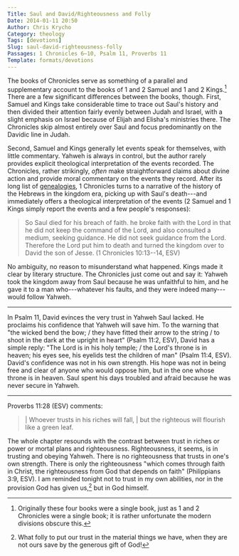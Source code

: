 ```yaml
---
Title: Saul and David/Righteousness and Folly
Date: 2014-01-11 20:50
Author: Chris Krycho
Category: theology
Tags: [devotions]
Slug: saul-david-righteousness-folly
Passages: 1 Chronicles 6–10, Psalm 11, Proverbs 11
Template: formats/devotions
---
```


The books of Chronicles serve as something of a parallel and supplementary
account to the books of 1 and 2 Samuel and 1 and 2 Kings.[^kings] There are a
few significant differences between the books, though. First, Samuel and Kings
take considerable time to trace out Saul's history and then divided their
attention fairly evenly between Judah and Israel, with a slight emphasis on
Israel because of Elijah and Elisha's ministries there. The Chronicles skip
almost entirely over Saul and focus predominantly on the Davidic line in Judah.

Second, Samuel and Kings generally let events speak for themselves, with little
commentary. Yahweh is always in control, but the author rarely provides explicit
theological interpretation of the events recorded. The Chronicles, rather
strikingly, *often* make straightforward claims about divine action and provide
moral commentary on the events they record. After its long list of
[genealogies](/theology/grappling-with-genealogies.html), 1 Chronicles turns to
a narrative of the history of the Hebrews in the kingdom era, picking up with
Saul's death---and immediately offers a theological interpretation of the events
(2 Samuel and 1 Kings simply report the events and a few people's responses):

> So Saul died for his breach of faith. he broke faith with the
> <span class=smcp>Lord</span> in that he did not keep the command of the
> <span class=smcp>Lord</span>, and also consulted a medium, seeking guidance.
> He did not seek guidance from the <span class=smcp>Lord</span>. Therefore the
> <span class=smcp>Lord</span> put him to death and turned the kingdom over to
> David the son of Jesse. (1 Chronicles 10:13--14, ESV)

No ambiguity, no reason to misunderstand what happened. Kings made it clear by
literary structure. The Chronicles just come out and say it: Yahweh took the
kingdom away from Saul because he was unfaithful to him, and he gave it to a man
who---whatever his faults, and they were indeed many---would follow Yahweh.

---

In Psalm 11, David evinces the very trust in Yahweh Saul lacked. He proclaims
his confidence that Yahweh will save him. To the warning that "the wicked bend
the bow; / they have fitted their arrow to the string / to shoot in the dark at
the upright in heart" (Psalm 11:2, ESV), David has a simple reply: "The <span
class=smcp>Lord</span> is in his holy temple; / the <span
class=smcp>Lord</span>'s throne is in heaven; his eyes
see, his eyelids test the children of man" (Psalm 11:4, ESV). David's confidence
was not in his own strength. His hope was not in being free and clear of anyone
who would oppose him, but in the one whose throne is in heaven. Saul spent his
days troubled and afraid because he was never secure in Yahweh.

---

Proverbs 11:28 (ESV) comments:

> | Whoever trusts in his riches will fall,
> |     but the righteous will flourish like a green leaf.

The whole chapter resounds with the contrast between trust in riches or power or
mortal plans and righteousness. Righteousness, it seems, is in trusting and
obeying Yahweh. There is no righteousness that trusts in one's own strength.
There is only the righteousness "which comes through faith in Christ, the
righteousness from God that depends on faith" (Philippians 3:9, ESV). I am
reminded tonight not to trust in my own abilities, nor in the provision God has
given us,[^provision] but in God himself.

[^kings]: Originally these four books were a single book, just as 1 and 2
Chronicles were a single book; it is rather unfortunate the modern divisions
obscure this.

[^provision]: What folly to put our trust in the material things we have, when
they are not ours save by the generous gift of God!
